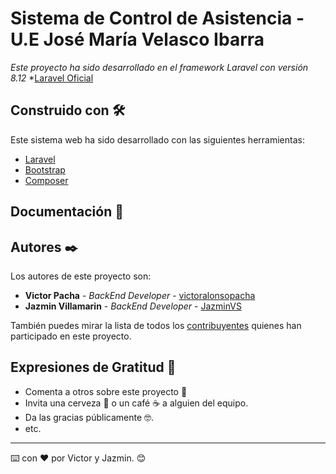 # Sistema de Control de Asistencia - U.E José María Velasco Ibarra

_Este proyecto ha sido desarrollado en el framework Laravel con versión 8.12_
*[Laravel Oficial](https://laravel.com/docs/8.x)


## Construido con 🛠️

Este sistema web ha sido desarrollado con las siguientes herramientas:

* [Laravel](https://laravel.com/docs/8.x)
* [Bootstrap](https://getbootstrap.com/docs/4.0/getting-started/introduction/)
* [Composer](https://getcomposer.org/)


## Documentación 📌


## Autores ✒️

Los autores de este proyecto son:

* **Victor Pacha** - *BackEnd Developer* - [victoralonsopacha](https://github.com/victoralonsopacha)
* **Jazmin Villamarin** - *BackEnd Developer* - [JazminVS](https://github.com/JazminVS)

También puedes mirar la lista de todos los [contribuyentes](https://github.com/victoralonsopacha/tesis2/graphs/contributors) quienes han participado en este proyecto. 


## Expresiones de Gratitud 🎁

* Comenta a otros sobre este proyecto 📢
* Invita una cerveza 🍺 o un café ☕ a alguien del equipo. 
* Da las gracias públicamente 🤓.
* etc.



---
⌨️ con ❤️ por Victor y Jazmin. 😊

